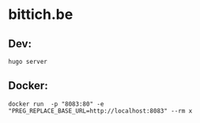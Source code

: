 # bittich.be

## Dev:

`hugo server`

## Docker:

`docker run  -p "8083:80" -e "PREG_REPLACE_BASE_URL=http://localhost:8083" --rm x`
